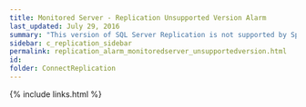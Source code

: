 ```yaml
---
title: ﻿Monitored Server - Replication Unsupported Version Alarm
last_updated: July 29, 2016
summary: "This version of SQL Server Replication is not supported by Spotlight. Some collections may fail because Spotlight has not been tested against this SQL Server Replication version yet. Use at your own risk."
sidebar: c_replication_sidebar
permalink: replication_alarm_monitoredserver_unsupportedversion.html
id:
folder: ConnectReplication
---
```




{% include links.html %}
